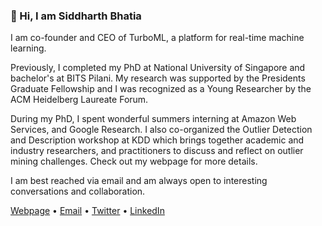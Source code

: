 ### 👋 Hi, I am Siddharth Bhatia

I am co-founder and CEO of TurboML, a platform for real-time machine learning.

Previously, I completed my PhD at National University of Singapore and bachelor's at BITS Pilani. My research was supported by the Presidents Graduate Fellowship and I was recognized as a Young Researcher by the ACM Heidelberg Laureate Forum.

During my PhD, I spent wonderful summers interning at Amazon Web Services, and Google Research. I also co-organized the Outlier Detection and Description workshop at KDD which brings together academic and industry researchers, and practitioners to discuss and reflect on outlier mining challenges. Check out my webpage for more details.

I am best reached via email and am always open to interesting conversations and collaboration.

[Webpage](https://www.comp.nus.edu.sg/~sbhatia/) • [Email](mailto:siddharth@comp.nus.edu.sg) • [Twitter](https://twitter.com/siddharthb_) • [LinkedIn](https://www.linkedin.com/in/siddharthbhatia-nus/)
